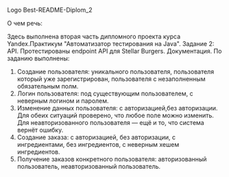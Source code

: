 Logo
Best-README-Diplom_2

О чем речь:

Здесь выполнена вторая часть дипломного проекта курса Yandex.Практикум "Автоматизатор тестирования на Java". Задание 2: API. 
Протестированы endpoint API для Stellar Burgers. Документация. По заданию выполнены:
1. Создание пользователя: уникального пользователя, пользователя который уже зарегистрирован, пользователя с незаполненным обязательным полм.
2. Логин пользователя: под существующим пользователем, с неверным логином и паролем.
3. Изменение данных пользователя: с авторизацией,без авторизации.
   Для обеих ситуаций проверено, что любое поле можно изменить. Для неавторизованного пользователя — ещё и то, что система вернёт ошибку.
4. Создание заказа: с авторизацией, без авторизации, с ингредиентами, без ингредиентов, с неверным хешем ингредиентов.
5. Получение заказов конкретного пользователя: авторизованный пользователь, неавторизованный пользователь.
